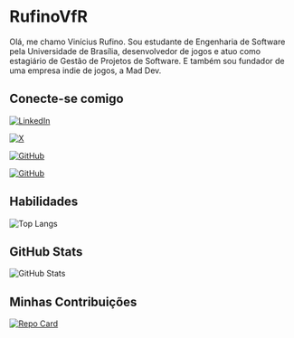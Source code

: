 # RufinoVfR

Olá, me chamo Vinícius Rufino. Sou estudante de Engenharia de Software pela Universidade de Brasília, desenvolvedor de jogos e atuo como estagiário de Gestão de Projetos de Software. E também sou fundador de uma empresa indie de jogos, a Mad Dev.

## Conecte-se comigo

[![LinkedIn](https://img.shields.io/badge/LinkedIn-0077B5?style=for-the-badge&logo=linkedin&logoColor=white)](https://www.linkedin.com/in/vinícius-fernandes-rufino/)  

[![X](https://img.shields.io/badge/X-000?style=for-the-badge&logo=x)](https://x.com/MadDevHeist) 

[![GitHub](https://img.shields.io/badge/GitHub-100000?style=for-the-badge&logo=github&logoColor=white)](https://github.com/RufinoVfR)

[![GitHub](https://img.shields.io/badge/GitHub-100000?style=for-the-badge&logo=github&logoColor=white)](https://github.com/vinifernandes07@hotmail.com)

## Habilidades

![Top Langs](https://github-readme-stats-git-masterrstaa-rickstaa.vercel.app/api/top-langs/?username=RufinoVfR&layout=compact&bg_color=000&border_color=30A3DC&title_color=E94D5F&text_color=FFF)

## GitHub Stats

![GitHub Stats](https://github-readme-stats.vercel.app/api?username=RufinoVfR&theme=transparent&bg_color=000&border_color=30A3DC&show_icons=true&icon_color=30A3DC&title_color=E94D5F&text_color=FFF)

## Minhas Contribuições

[![Repo Card](https://github-readme-stats.vercel.app/api/pin/?username=RufinoVfR&repo=dio-lab-open-source&bg_color=000&border_color=30A3DC&show_icons=true&icon_color=30A3DC&title_color=E94D5F&text_color=FFF)](https://github.com/RufinoVfR/dio-lab-open-source)
